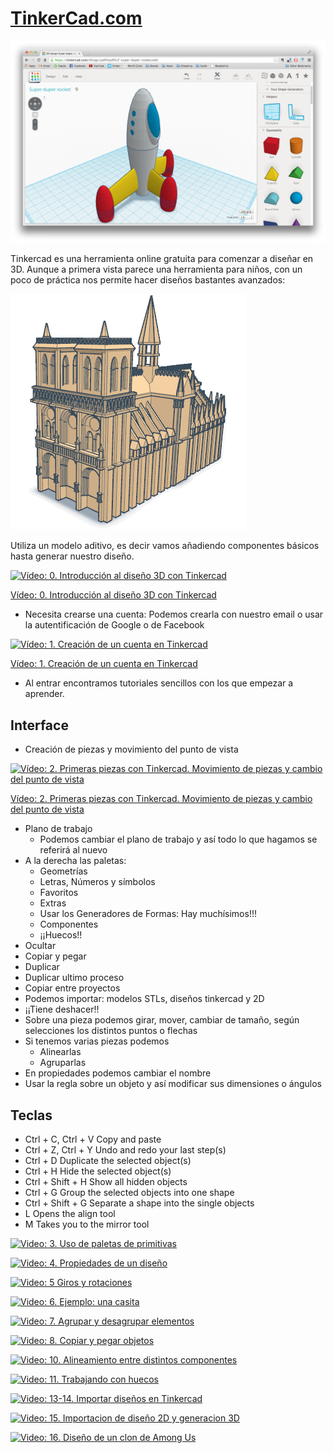 # [TinkerCad.com](https://www.tinkercad.com/)

![1](./images/tinkercad.png)

Tinkercad es una herramienta online gratuita para comenzar a diseñar en 3D. Aunque a primera vista parece una herramienta para niños, con un poco de práctica nos permite hacer diseños bastantes avanzados:

![2](./images/notre-dame-tinkercad.png)

Utiliza un modelo aditivo, es decir vamos añadiendo componentes básicos hasta generar nuestro diseño.

[![Vídeo: 0. Introducción al diseño 3D con  Tinkercad](https://img.youtube.com/vi/P1mPtGoYHq4/0.jpg)](https://youtu.be/P1mPtGoYHq4)

[Vídeo: 0. Introducción al diseño 3D con  Tinkercad](https://youtu.be/P1mPtGoYHq4)

* Necesita crearse una cuenta: Podemos crearla con nuestro email o usar la autentificación de Google o de Facebook

[![Vídeo: 1. Creación de un cuenta en Tinkercad](https://img.youtube.com/vi/RLo6XVDkulg/0.jpg)](https://youtu.be/RLo6XVDkulg)

[Vídeo: 1. Creación de un cuenta en Tinkercad](https://youtu.be/RLo6XVDkulg)

* Al entrar encontramos tutoriales sencillos con los que empezar a aprender.


## Interface

  * Creación de piezas y movimiento del punto de vista

  [![Vídeo: 2. Primeras piezas con Tinkercad. Movimiento de piezas y cambio del punto de vista](https://img.youtube.com/vi/MdqyZvXOxDU/0.jpg)](https://youtu.be/MdqyZvXOxDU)
  
  [Vídeo: 2. Primeras piezas con Tinkercad. Movimiento de piezas y cambio del punto de vista](https://youtu.be/MdqyZvXOxDU)

  * Plano de trabajo
    * Podemos cambiar el plano de trabajo y así todo lo que hagamos se referirá al nuevo
  * A la derecha las paletas:
    * Geometrías  
    * Letras, Números y símbolos
    * Favoritos
    * Extras
    * Usar los Generadores de Formas: Hay muchísimos!!!
    * Componentes
    * ¡¡Huecos!!
  * Ocultar
  * Copiar y pegar
  * Duplicar
  * Duplicar ultimo proceso
  * Copiar entre proyectos
  * Podemos importar: modelos STLs, diseños tinkercad y 2D
  * ¡¡Tiene deshacer!!
  * Sobre una pieza podemos girar, mover, cambiar de tamaño, según selecciones los distintos puntos o flechas
  * Si tenemos varias piezas podemos
      * Alinearlas
      * Agruparlas
  * En propiedades podemos cambiar el nombre  
  * Usar la regla sobre un objeto y así modificar sus dimensiones o ángulos

## Teclas


* Ctrl + C, Ctrl + V Copy and paste
* Ctrl + Z, Ctrl + Y Undo and redo your last step(s)
* Ctrl + D Duplicate the selected object(s)
* Ctrl + H Hide the selected object(s)
* Ctrl + Shift + H Show all hidden objects
* Ctrl + G Group the selected objects into one shape
* Ctrl + Shift + G Separate a shape into the single objects
* L Opens the align tool
* M Takes you to the mirror tool

[![Video: 3. Uso de paletas de primitivas](https://img.youtube.com/vi/Xv_ZSyiRaY8/0.jpg)](https://youtu.be/Xv_ZSyiRaY8)

[![Video: 4. Propiedades de un diseño](https://img.youtube.com/vi/-uj2iGIRV38/0.jpg)](https://youtu.be/-uj2iGIRV38)

[![Video: 5 Giros y rotaciones](https://img.youtube.com/vi/pb2iHcSGiQU/0.jpg)](https://youtu.be/pb2iHcSGiQU)

[![Video: 6. Ejemplo: una casita](https://img.youtube.com/vi/hAMeqIeFUXE/0.jpg)](https://youtu.be/hAMeqIeFUXE)

[![Video: 7. Agrupar y desagrupar elementos](https://img.youtube.com/vi/BQqTM9iM89U/0.jpg)](https://youtu.be/BQqTM9iM89U)

[![Video: 8. Copiar y pegar objetos](https://img.youtube.com/vi/KN5zTTwtLZQ/0.jpg)](https://youtu.be/KN5zTTwtLZQ)

[![Video: 10. Alineamiento entre distintos componentes](https://img.youtube.com/vi/vStwTeyoQrs/0.jpg)](https://youtu.be/vStwTeyoQrs)

[![Video: 11. Trabajando con huecos](https://img.youtube.com/vi/vXhMgF0qSNw/0.jpg)](https://youtu.be/vXhMgF0qSNw)

[![Video: 13-14. Importar diseños en Tinkercad](https://img.youtube.com/vi/VW8qxS0n1Tg/0.jpg)](https://youtu.be/VW8qxS0n1Tg)

[![Video: 15. Importacion de diseño 2D y generacion 3D](https://img.youtube.com/vi/Gza1Cd8K508/0.jpg)](https://youtu.be/Gza1Cd8K508)

[![Video: 16. Diseño de un clon de Among Us](https://img.youtube.com/vi/1BXxVjlM5y0/0.jpg)](https://youtu.be/1BXxVjlM5y0)